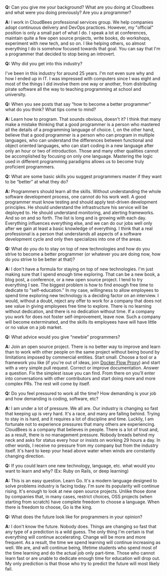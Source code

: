 **Q:** Can you give me your background? What are you doing at Cloudbees and what were you doing previously? Are you a programmer?

**A:** I work in CloudBees professional services group. We help companies adopt continuous delivery and DevOps practices. However, my "official" position is only a small part of what I do. I speak a lot at conferences, maintain quite a few open source projects, write books, do workshops, experiment with new tech, and so on. I like helping others, so almost everything I do is somehow focused towards that goal. You can say that I'm a programmer that decided to stop being an introvert.

**Q:** Why did you get into this industry?

I've been in this industry for around 25 years. I'm not even sure why and how I ended up in IT. I was impressed with computers since I was eight and most of the things I did involve them one way or another, from distributing pirate software all the way to teaching programming at school and university.

**Q:** When you see posts that say “how to become a better programmer” what do you think? What tips come to mind?

**A:** Learn how to program. That sounds obvious, doesn't it? I think that many make a mistake thinking that a good programmer is a person who mastered all the details of a programming language of choice. I, on the other hand, believe that a good programmer is a person who can program in multiple languages, who can understand the differences between functional and object oriented languages, who can start coding in a new language after only an hour or two of introduction. Those and many other qualities cannot be accomplished by focusing on only one language. Mastering the logic used in different programming paradigms allows us to become truly proficient programmers.

**Q:** What are some basic skills you suggest programmers master if they want to be “better” at what they do?

**A:** Programmers should learn all the skills. Without understanding the whole software development process, one cannot do his work well. A good programmer must know testing and should apply test-driven development principles. He should understand the infrastructure his service will be deployed to. He should understand monitoring, and alerting frameworks. And so on and so forth. The list is long and is growing with each day. Everything influences everything else, and we can do our jobs well only after we gain at least a basic knowledge of everything. I think that a real professional is a person that understands all aspects of a software development cycle and only then specializes into one of the areas.

**Q:** What do you do to stay on top of new technologies and how do you strive to become a better programmer (or whatever you are doing now, how do you strive to be better at that)?

**A:** I don't have a formula for staying on top of new technologies. I'm just making sure that I spend enough time exploring. That can be a new book, a blog post, a conference, or a new open source project. I tend to try everything I see. The biggest problem is how to find enough free time to dedicate to "self-education." In my case, willingness to allow employees to spend time exploring new technology is a deciding factor on an interview. I would, without a doubt, reject any offer to work for a company that does not see value in giving employees free time to explore. There is no learning without dedication, and there is no dedication without time. If a company you work for does not foster self-improvement, leave now. Such a company will become exterminated, and the skills its employees have will have little or no value on a job market.

**Q:** What advice would you give “newbie” programmers?

**A:** Join an open source project. There is no better way to improve and learn than to work with other people on the same project without being bound by limitations imposed by commercial entities. Start small. Choose a tool or a framework you like (if you're out of ideas, join [Docker Flow Proxy](https://github.com/vfarcic/docker-flow-proxy)) and start with a very simple pull request. Correct or improve documentation. Answer a question. Fix the simplest issue you can find. From there on you'll enter into conversations with other contributors and start doing more and more complex PRs. The rest will come by itself.

**Q:** Do you feel pressured to work all the time? How demanding is your job and how demanding is coding, software, etc?

**A:** I am under a lot of pressure. We all are. Our industry is changing so fast that keeping up is very hard. It's a race, and many are falling behind. Trying to stay in is hard, and it requires a lot of discipline and time. Luckily, I am fortunate not to experience pressures that many others are experiencing. CloudBees is a company that believes in people. There is a lot of trust and, as a result, there is no management pressure. Nobody breads behind my neck and asks for status every hour or insists on working 29 hours a day. In other words, I receive no pressure from my company but from the industry itself. It's hard to keep your head above water when winds are constantly changing direction.

**Q:** If you could learn one new technology, language, etc. what would you want to learn and why? (Ex: Ruby on Rails, or deep learning)

**A:** This is an easy question. Learn Go. It's a modern language designed to solve problems industry is facing today. I'm sure its popularity will continue rising. It's enough to look at new open source projects. Unlike those done by companies that, in many cases, restrict choices, OSS projects (when starting from scratch) have complete freedom to choose a language. When there is freedom to choose, Go is the king.

**Q:** What does the future look like for programmers in your opinion?

**A:** I don't know the future. Nobody does. Things are changing so fast that any type of a prediction is a wild guess. The only thing I'm certain is that everything will continue accelerating. Change will be more and more frequent. As a result, the time we spend learning will continue increasing as well. We are, and will continue being, lifetime students who spend most of the time learning and do the actual job only part-time. Those who cannot learn fast or are unable to dedicate enough time for education will drop out. My only prediction is that those who try to predict the future will most likely fail.
